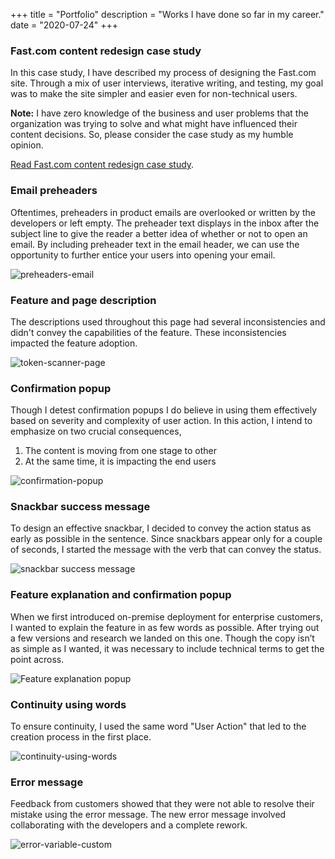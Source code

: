 +++
title = "Portfolio"
description = "Works I have done so far in my career."
date = "2020-07-24"
+++

### Fast.com content redesign case study

In this case study, I have described my process of designing the Fast.com site. Through a mix of user interviews, iterative writing, and testing, my goal was to make the site simpler and easier even for non-technical users. 

**Note:** I have zero knowledge of the business and user problems that the organization was trying to solve and what might have influenced their content decisions. So, please consider the case study as my humble opinion.

[Read Fast.com content redesign case study](https://docs.google.com/document/d/1ctf71c-baUQ_BXTWEkpuFVVTPFLOA1uSZm6G9UuR_wc/edit?usp=sharing).
### Email preheaders

Oftentimes, preheaders in product emails are overlooked or written by the developers or left empty. The preheader text displays in the inbox after the subject line to give the reader a better idea of whether or not to open an email. By including preheader text in the email header, we can use the opportunity to further entice your users into opening your email.

![preheaders-email](/preheaders-email.png)
### Feature and page description

The descriptions used throughout this page had several inconsistencies and didn't convey the capabilities of the feature. These inconsistencies impacted the feature adoption.

![token-scanner-page](/token-scanner-page.png)
### Confirmation popup

Though I detest confirmation popups I do believe in using them effectively based on severity and complexity of user action. 
In this action, I intend to emphasize on two crucial consequences,
1. The content is moving from one stage to other
2. At the same time, it is impacting the end users

![confirmation-popup](/confirmation-popup.png)

### Snackbar success message

To design an effective snackbar, I decided to convey the action status as early as possible in the sentence. Since snackbars appear only for a couple of seconds, I started the message with the verb that can convey the status.

![snackbar success message](/snackbar-success-message.png)

### Feature explanation and confirmation popup

When we first introduced on-premise deployment for enterprise customers, I wanted to explain the feature in as few words as possible. After trying out a few versions and research we landed on this one. Though the copy isn’t as simple as I wanted, it was necessary to include  technical terms to get the point across.

![Feature explanation popup](/feature-explanation-popup.png)

### Continuity using words

To ensure continuity, I used the same word "User Action" that led to the creation process in the first place.

![continuity-using-words](/continuity-using-words.png)

### Error message

Feedback from customers showed that they were not able to resolve their mistake using the error message. The new error message involved collaborating with the developers and a complete rework.

![error-variable-custom](/error-variable-custom-updated.png)